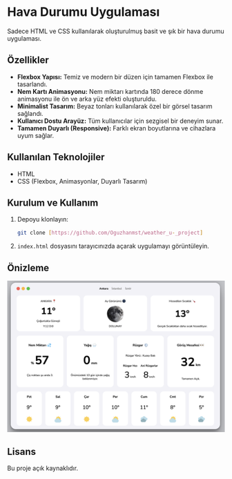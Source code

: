 
# Hava Durumu Uygulaması

Sadece HTML ve CSS kullanılarak oluşturulmuş basit ve şık bir hava durumu uygulaması.

## Özellikler
- **Flexbox Yapısı:** Temiz ve modern bir düzen için tamamen Flexbox ile tasarlandı.
- **Nem Kartı Animasyonu:** Nem miktarı kartında 180 derece dönme animasyonu ile ön ve arka yüz efekti oluşturuldu.
- **Minimalist Tasarım:** Beyaz tonları kullanılarak özel bir görsel tasarım sağlandı.
- **Kullanıcı Dostu Arayüz:** Tüm kullanıcılar için sezgisel bir deneyim sunar.
- **Tamamen Duyarlı (Responsive):** Farklı ekran boyutlarına ve cihazlara uyum sağlar.

## Kullanılan Teknolojiler
- HTML
- CSS (Flexbox, Animasyonlar, Duyarlı Tasarım)

## Kurulum ve Kullanım
1. Depoyu klonlayın:
   ```sh
   git clone [https://github.com/Oguzhanmst/weather_u-_project]
   ```
2. `index.html` dosyasını tarayıcınızda açarak uygulamayı görüntüleyin.

## Önizleme
![Hava Durumu Uygulaması Ekran Görüntüsü](assets/screen_shot_weather.png)

## Lisans
Bu proje açık kaynaklıdır.
